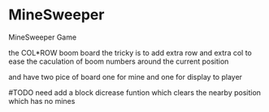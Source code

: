 # MineSweeper
MineSweeper Game

the COL*ROW boom board the tricky is to add extra row and extra col to ease the caculation of boom numbers around the current position

and have two pice of board one for mine and one for display to player

#TODO
need add a block dicrease funtion which clears the nearby position which has no mines
